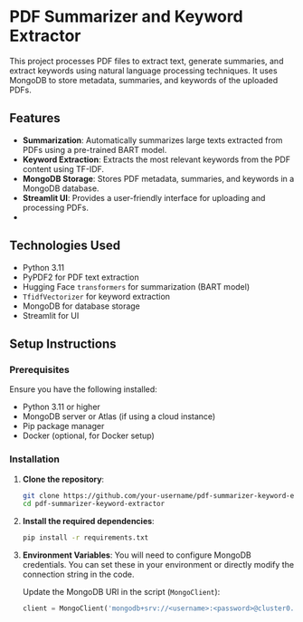 # PDF Summarizer and Keyword Extractor

This project processes PDF files to extract text, generate summaries, and extract keywords using natural language processing techniques. It uses MongoDB to store metadata, summaries, and keywords of the uploaded PDFs.

## Features
- **Summarization**: Automatically summarizes large texts extracted from PDFs using a pre-trained BART model.
- **Keyword Extraction**: Extracts the most relevant keywords from the PDF content using TF-IDF.
- **MongoDB Storage**: Stores PDF metadata, summaries, and keywords in a MongoDB database.
- **Streamlit UI**: Provides a user-friendly interface for uploading and processing PDFs.
- 
## Technologies Used
- Python 3.11
- PyPDF2 for PDF text extraction
- Hugging Face `transformers` for summarization (BART model)
- `TfidfVectorizer` for keyword extraction
- MongoDB for database storage
- Streamlit for UI

## Setup Instructions

### Prerequisites
Ensure you have the following installed:
- Python 3.11 or higher
- MongoDB server or Atlas (if using a cloud instance)
- Pip package manager
- Docker (optional, for Docker setup)

### Installation

1. **Clone the repository**:
    ```bash
    git clone https://github.com/your-username/pdf-summarizer-keyword-extractor.git](https://github.com/vijay7824/wasserstoff-AiInternTask.git
    cd pdf-summarizer-keyword-extractor
    ```

2. **Install the required dependencies**:
    ```bash
    pip install -r requirements.txt
    ```

3. **Environment Variables**:
   You will need to configure MongoDB credentials. You can set these in your environment or directly modify the connection string in the code.

   Update the MongoDB URI in the script (`MongoClient`):
   ```python
   client = MongoClient('mongodb+srv://<username>:<password>@cluster0.mongodb.net/?retryWrites=true&w=majority')

